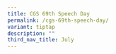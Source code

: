 ```yaml
---
title: CGS 69th Speech Day
permalink: /cgs-69th-speech-day/
variant: tiptap
description: ""
third_nav_title: July
---
```

